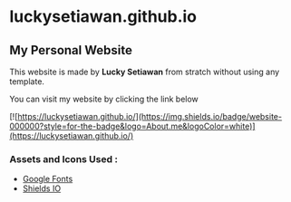 # luckysetiawan.github.io

## My Personal Website
This website is made by **Lucky Setiawan** from stratch without using any template.

You can visit my website by clicking the link below

[![https://luckysetiawan.github.io/](https://img.shields.io/badge/website-000000?style=for-the-badge&logo=About.me&logoColor=white)](https://luckysetiawan.github.io/)

### Assets and Icons Used :
* [Google Fonts](https://fonts.google.com/icons)
* [Shields IO](https://shields.io/)